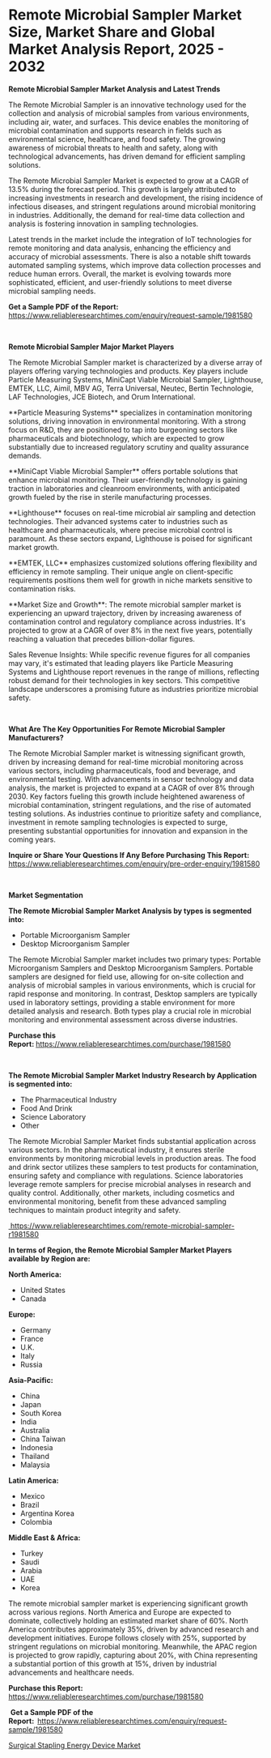 <p><h1>Remote Microbial Sampler Market Size, Market Share and Global Market Analysis Report, 2025 - 2032</h1></p><p><strong>Remote Microbial Sampler Market Analysis and Latest Trends</strong></p>
<p><p>The Remote Microbial Sampler is an innovative technology used for the collection and analysis of microbial samples from various environments, including air, water, and surfaces. This device enables the monitoring of microbial contamination and supports research in fields such as environmental science, healthcare, and food safety. The growing awareness of microbial threats to health and safety, along with technological advancements, has driven demand for efficient sampling solutions.</p><p>The Remote Microbial Sampler Market is expected to grow at a CAGR of 13.5% during the forecast period. This growth is largely attributed to increasing investments in research and development, the rising incidence of infectious diseases, and stringent regulations around microbial monitoring in industries. Additionally, the demand for real-time data collection and analysis is fostering innovation in sampling technologies.</p><p>Latest trends in the market include the integration of IoT technologies for remote monitoring and data analysis, enhancing the efficiency and accuracy of microbial assessments. There is also a notable shift towards automated sampling systems, which improve data collection processes and reduce human errors. Overall, the market is evolving towards more sophisticated, efficient, and user-friendly solutions to meet diverse microbial sampling needs.</p></p>
<p><strong>Get a Sample PDF of the Report:&nbsp;</strong> <a href="https://www.reliableresearchtimes.com/enquiry/request-sample/1981580?utm_campaign=2958&utm_medium=2&utm_source=Github&utm_content=ia&utm_term=05032025&utm_id=remote-microbial-sampler">https://www.reliableresearchtimes.com/enquiry/request-sample/1981580</a></p>
<p>&nbsp;</p>
<p><strong>Remote Microbial Sampler Major Market Players</strong></p>
<p><p>The Remote Microbial Sampler market is characterized by a diverse array of players offering varying technologies and products. Key players include Particle Measuring Systems, MiniCapt Viable Microbial Sampler, Lighthouse, EMTEK, LLC, Aimil, MBV AG, Terra Universal, Neutec, Bertin Technologie, LAF Technologies, JCE Biotech, and Orum International.</p><p>**Particle Measuring Systems** specializes in contamination monitoring solutions, driving innovation in environmental monitoring. With a strong focus on R&D, they are positioned to tap into burgeoning sectors like pharmaceuticals and biotechnology, which are expected to grow substantially due to increased regulatory scrutiny and quality assurance demands.</p><p>**MiniCapt Viable Microbial Sampler** offers portable solutions that enhance microbial monitoring. Their user-friendly technology is gaining traction in laboratories and cleanroom environments, with anticipated growth fueled by the rise in sterile manufacturing processes.</p><p>**Lighthouse** focuses on real-time microbial air sampling and detection technologies. Their advanced systems cater to industries such as healthcare and pharmaceuticals, where precise microbial control is paramount. As these sectors expand, Lighthouse is poised for significant market growth.</p><p>**EMTEK, LLC** emphasizes customized solutions offering flexibility and efficiency in remote sampling. Their unique angle on client-specific requirements positions them well for growth in niche markets sensitive to contamination risks.</p><p>**Market Size and Growth**: The remote microbial sampler market is experiencing an upward trajectory, driven by increasing awareness of contamination control and regulatory compliance across industries. It's projected to grow at a CAGR of over 8% in the next five years, potentially reaching a valuation that precedes billion-dollar figures.</p><p>Sales Revenue Insights: While specific revenue figures for all companies may vary, it's estimated that leading players like Particle Measuring Systems and Lighthouse report revenues in the range of millions, reflecting robust demand for their technologies in key sectors. This competitive landscape underscores a promising future as industries prioritize microbial safety.</p></p>
<p>&nbsp;</p>
<p><strong>What Are The Key Opportunities For Remote Microbial Sampler Manufacturers?</strong></p>
<p><p>The Remote Microbial Sampler market is witnessing significant growth, driven by increasing demand for real-time microbial monitoring across various sectors, including pharmaceuticals, food and beverage, and environmental testing. With advancements in sensor technology and data analysis, the market is projected to expand at a CAGR of over 8% through 2030. Key factors fueling this growth include heightened awareness of microbial contamination, stringent regulations, and the rise of automated testing solutions. As industries continue to prioritize safety and compliance, investment in remote sampling technologies is expected to surge, presenting substantial opportunities for innovation and expansion in the coming years.</p></p>
<p><strong>Inquire or Share Your Questions If Any Before Purchasing This Report:</strong> <a href="https://www.reliableresearchtimes.com/enquiry/pre-order-enquiry/1981580?utm_campaign=2958&utm_medium=2&utm_source=Github&utm_content=ia&utm_term=05032025&utm_id=remote-microbial-sampler">https://www.reliableresearchtimes.com/enquiry/pre-order-enquiry/1981580</a></p>
<p>&nbsp;</p>
<p><strong>Market Segmentation</strong></p>
<p><strong>The Remote Microbial Sampler Market Analysis by types is segmented into:</strong></p>
<p><ul><li>Portable Microorganism Sampler</li><li>Desktop Microorganism Sampler</li></ul></p>
<p><p>The Remote Microbial Sampler market includes two primary types: Portable Microorganism Samplers and Desktop Microorganism Samplers. Portable samplers are designed for field use, allowing for on-site collection and analysis of microbial samples in various environments, which is crucial for rapid response and monitoring. In contrast, Desktop samplers are typically used in laboratory settings, providing a stable environment for more detailed analysis and research. Both types play a crucial role in microbial monitoring and environmental assessment across diverse industries.</p></p>
<p><strong>Purchase this Report:&nbsp;</strong><a href="https://www.reliableresearchtimes.com/purchase/1981580?utm_campaign=2958&utm_medium=2&utm_source=Github&utm_content=ia&utm_term=05032025&utm_id=remote-microbial-sampler">https://www.reliableresearchtimes.com/purchase/1981580</a></p>
<p>&nbsp;</p>
<p><strong>The Remote Microbial Sampler Market Industry Research by Application is segmented into:</strong></p>
<p><ul><li>The Pharmaceutical Industry</li><li>Food And Drink</li><li>Science Laboratory</li><li>Other</li></ul></p>
<p><p>The Remote Microbial Sampler Market finds substantial application across various sectors. In the pharmaceutical industry, it ensures sterile environments by monitoring microbial levels in production areas. The food and drink sector utilizes these samplers to test products for contamination, ensuring safety and compliance with regulations. Science laboratories leverage remote samplers for precise microbial analyses in research and quality control. Additionally, other markets, including cosmetics and environmental monitoring, benefit from these advanced sampling techniques to maintain product integrity and safety.</p></p>
<p><a href="https://www.reliableresearchtimes.com/remote-microbial-sampler-r1981580?utm_campaign=2958&utm_medium=2&utm_source=Github&utm_content=ia&utm_term=05032025&utm_id=remote-microbial-sampler">&nbsp;https://www.reliableresearchtimes.com/remote-microbial-sampler-r1981580</a></p>
<p><strong>In terms of Region, the Remote Microbial Sampler Market Players available by Region are:</strong></p>
<p>
    <p> <strong> North America: </strong>
        <ul>
            <li>United States</li>
            <li>Canada</li>
        </ul>
        </p> 
    <p> <strong> Europe: </strong>
        <ul>
            <li>Germany</li>
            <li>France</li>
            <li>U.K.</li>
            <li>Italy</li>
            <li>Russia</li>
        </ul>
        </p> 
    <p> <strong> Asia-Pacific: </strong>
        <ul>
            <li>China</li>
            <li>Japan</li>
            <li>South Korea</li>
            <li>India</li>
            <li>Australia</li>
            <li>China Taiwan</li>
            <li>Indonesia</li>
            <li>Thailand</li>
            <li>Malaysia</li>
        </ul>
        </p> 
    <p> <strong> Latin America: </strong>
        <ul>
            <li>Mexico</li>
            <li>Brazil</li>
            <li>Argentina Korea</li>
            <li>Colombia</li>
        </ul>
        </p> 
    <p> <strong> Middle East & Africa: </strong>
        <ul>
            <li>Turkey</li>
            <li>Saudi</li>
            <li>Arabia</li>
            <li>UAE</li>
            <li>Korea</li>
        </ul>
    </p>
    </p>
<p><p>The remote microbial sampler market is experiencing significant growth across various regions. North America and Europe are expected to dominate, collectively holding an estimated market share of 60%. North America contributes approximately 35%, driven by advanced research and development initiatives. Europe follows closely with 25%, supported by stringent regulations on microbial monitoring. Meanwhile, the APAC region is projected to grow rapidly, capturing about 20%, with China representing a substantial portion of this growth at 15%, driven by industrial advancements and healthcare needs.</p></p>
<p><strong>Purchase this Report: </strong><a href="https://www.reliableresearchtimes.com/purchase/1981580?utm_campaign=2958&utm_medium=2&utm_source=Github&utm_content=ia&utm_term=05032025&utm_id=remote-microbial-sampler">https://www.reliableresearchtimes.com/purchase/1981580</a></p>
<p>&nbsp;<strong>Get a Sample PDF of the Report:&nbsp;&nbsp;</strong><a href="https://www.reliableresearchtimes.com/enquiry/request-sample/1981580?utm_campaign=2958&utm_medium=2&utm_source=Github&utm_content=ia&utm_term=05032025&utm_id=remote-microbial-sampler">https://www.reliableresearchtimes.com/enquiry/request-sample/1981580</a></p>
<p><strong></strong></p>
<p><p><a href="https://github.com/djibenesha/Market-Research-Report-List-1/blob/main/surgical-stapling-energy-device-market.md?utm_campaign=2958&utm_medium=2&utm_source=Github&utm_content=ia&utm_term=05032025&utm_id=remote-microbial-sampler">Surgical Stapling Energy Device Market</a></p></p>